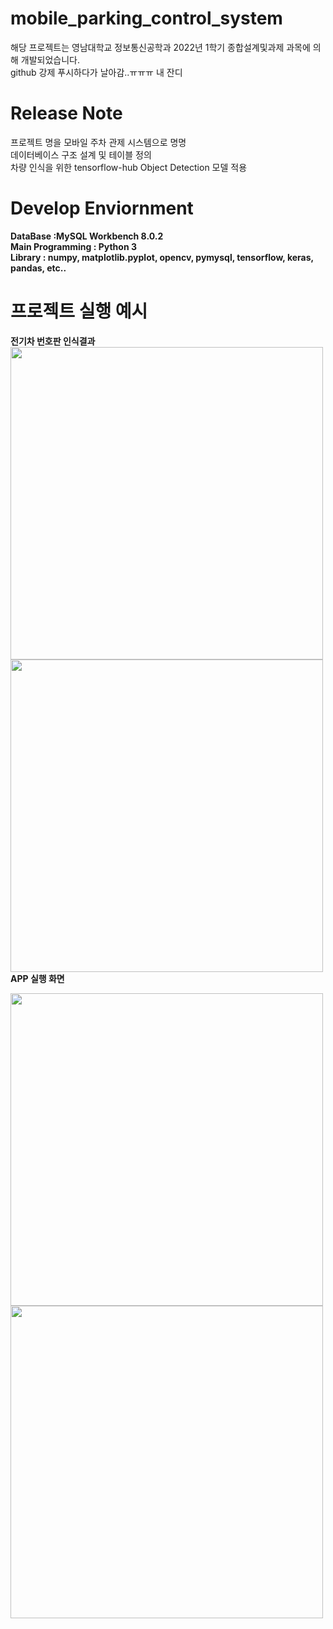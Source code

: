 # mobile_parking_control_system
해당 프로젝트는 영남대학교 정보통신공학과 2022년 1학기 종합설계및과제 과목에 의해 개발되었습니다.  
github 강제 푸시하다가 날아감..ㅠㅠㅠ 내 잔디  

# Release Note
프로젝트 명을 모바일 주차 관제 시스템으로 명명  
데이터베이스 구조 설계 및 테이블 정의  
차량 인식을 위한 tensorflow-hub Object Detection 모델 적용  


# Develop Enviornment
**DataBase :MySQL Workbench 8.0.2  
Main Programming : Python 3  
Library : numpy, matplotlib.pyplot, opencv, pymysql, tensorflow, keras, pandas, etc..**  

# 프로젝트 실행 예시

**전기차 번호판 인식결과**   
<img src="https://user-images.githubusercontent.com/83262616/169675812-2309952e-2c1a-4f84-af01-2913b52b4b64.PNG" width="500">
<img src="https://user-images.githubusercontent.com/83262616/169675880-ab998337-db8f-41c8-9714-01cbd280036e.png" width="500">
**APP 실행 화면**  
  
<img src="https://user-images.githubusercontent.com/83262616/169682395-2f9d785e-9dac-4f14-b2e3-334f04eca5b0.jpg" width="500">
<img src="https://user-images.githubusercontent.com/83262616/169682397-30068b4f-2fe3-42cd-b09e-3c1a185e0ede.jpg" width="500">
